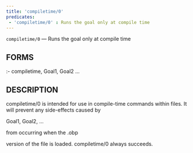 ```yaml
---
title: 'compiletime/0'
predicates:
 - 'compiletime/0' : Runs the goal only at compile time
---
```

`compiletime/0` — Runs the goal only at compile time


## FORMS

:- compiletime, Goal1, Goal2 ...


## DESCRIPTION

compiletime/0 is intended for use in compile-time commands within files. It will prevent any side-effects caused by


Goal1, Goal2, ...

from occurring when the
.obp

version of the file is loaded. compiletime/0 always succeeds.

